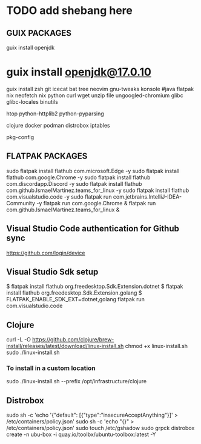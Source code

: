 # TODO add shebang here

## GUIX PACKAGES

guix install openjdk
# guix install openjdk@17.0.10

guix install 
zsh 
git 
icecat 
bat 
tree 
neovim 
gnu-tweaks 
konsole 
#java 
flatpak 
nix 
neofetch 
nix 
python
curl
wget
unzip
file
ungoogled-chromium
glibc
glibc-locales
binutils


htop
python-httplib2
python-pyparsing

clojure
docker
podman
distrobox
iptables

pkg-config


## FLATPAK PACKAGES

sudo flatpak install flathub com.microsoft.Edge -y
sudo flatpak install flathub com.google.Chrome -y
sudo flatpak install flathub com.discordapp.Discord -y
sudo flatpak install flathub com.github.IsmaelMartinez.teams_for_linux -y
sudo flatpak install flathub com.visualstudio.code -y
sudo flatpak run com.jetbrains.IntelliJ-IDEA-Community -y
flatpak run com.google.Chrome &
flatpak run com.github.IsmaelMartinez.teams_for_linux &

## Visual Studio Code authentication for Github sync

https://github.com/login/device

## Visual Studio Sdk setup

$ flatpak install flathub org.freedesktop.Sdk.Extension.dotnet
$ flatpak install flathub org.freedesktop.Sdk.Extension.golang
$ FLATPAK_ENABLE_SDK_EXT=dotnet,golang flatpak run com.visualstudio.code

## Clojure
curl -L -O https://github.com/clojure/brew-install/releases/latest/download/linux-install.sh
chmod +x linux-install.sh
sudo ./linux-install.sh

### To install in a custom location

sudo ./linux-install.sh --prefix /opt/infrastructure/clojure

## Distrobox
sudo sh -c 'echo \'{"default": [{"type":"insecureAcceptAnything"}]\' > /etc/containers/policy.json'
sudo sh -c 'echo "{}" > /etc/containers/policy.json'
sudo touch /etc/gshadow
sudo grpck
distrobox create -n ubu-box -i quay.io/toolbx/ubuntu-toolbox:latest -Y

